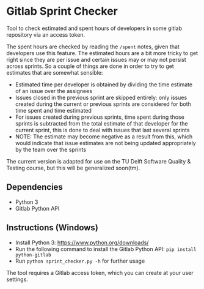 # Gitlab Sprint Checker
Tool to check estimated and spent hours of developers in some gitlab repository via an access token. 

The spent hours are checked by reading the `/spent` notes, given that developers use this feature. The estimated hours are a bit more tricky to get right since they are per issue and certain issues may or may not persist across sprints. So a couple of things are done in order to try to get estimates that are somewhat sensible:
- Estimated time per developer is obtained by dividing the time estimate of an issue over the assignees
- Issues closed in the previous sprint are skipped entirely: only issues created during the current or previous sprints are considered for both time spent and time estimated
- For issues created during previous sprints, time spent during those sprints is subtracted from the total estimate of that developer for the current sprint, this is done to deal with issues that last several sprints
- NOTE: The estimate may become negative as a result from this, which would indicate that issue estimates are not being updated appropriately by the team over the sprints


The current version is adapted for use on the TU Delft Software Quality & Testing course, but this will be generalized soon(tm).

## Dependencies
- Python 3
- Gitlab Python API

## Instructions (Windows)
- Install Python 3: https://www.python.org/downloads/
- Run the following command to install the Gitlab Python API: `pip install python-gitlab`
- Run `python sprint_checker.py -h` for further usage

The tool requires a Gitlab access token, which you can create at your user settings.
